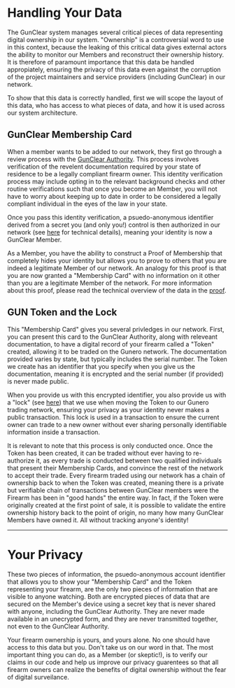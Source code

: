 # Handling Your Data

The GunClear system manages several critical pieces of data representing digital ownership in our system.
"Ownership" is a controversial word to use in this context, because the leaking of this critical data gives
external actors the ability to monitor our Members and reconstruct their ownership history. It is therefore
of paramount importance that this data be handled appropiately, ensuring the privacy of this data even
against the corruption of the project maintainers and service providers (including GunClear) in our network.

To show that this data is correctly handled, first we will scope the layout of this data, who has access to
what pieces of data, and how it is used across our system architecture.

## GunClear Membership Card

When a member wants to be added to our network, they first go through a review process with the
[GunClear Authority](Actors.md#gunclear-authority). This process involves verification of the revelent
documentation required by your state of residence to be a legally compliant firearm owner. This identity
verification process may include opting in to the relevant background checks and other routine verifications
such that once you become an Member, you will not have to worry about keeping up to date in order to be
considered a legally compliant individual in the eyes of the law in your state.

Once you pass this identity verification, a psuedo-anonymous identifier derived from a secret you (and only
you!) control is then authorized in our network (see [here](https://github.com/GunClear/PlasmaRifle/wiki/Authlist)
for technical details), meaning your identity is now a GunClear Member.

As a Member, you have the ability to construct a Proof of Membership that completely hides your identity
but allows you to prove to others that you are indeed a legitimate Member of our network. An analogy for this
proof is that you are now granted a "Membership Card" with no information on it other than you are a legitimate
Member of the network. For more information about this proof, please read the technical overview of
the data in the [proof](https://github.com/GunClear/Specification/blob/master/Transaction.md#authorization-proof-both-parties-generate).

## GUN Token and the Lock

This "Membership Card" gives you several privledges in our network. First, you can present this card to the
GunClear Authority, along with releveant documentation, to have a digital record of your firearm called a
"Token" created, allowing it to be traded on the Gunero network. The documentation provided varies by state,
but typically includes the serial number. The Token we create has an identifier that you specify when you give
us the documentation, meaning it is encrypted and the serial number (if provided) is never made public.

When you provide us with this encrypted identifier, you also provide us with a "lock"
(see [here](https://github.com/GunClear/Specification/blob/master/Transaction.md#transaction-lock))
that we use when moving the Token to our Gunero trading network, ensuring your privacy as your identity
never makes a public transaction. This lock is used in a transaction to ensure the current owner can trade
to a new owner without ever sharing personally identifiable information inside a transaction.

It is relevant to note that this process is only conducted once. Once the Token has been created, it can be
traded without ever having to re-authorize it, as every trade is conducted between two qualified individuals
that present their Membership Cards, and convince the rest of the network to accept their trade. Every firearm
traded using our network has a chain of ownership back to when the Token was created, meaning there is a private
but verifiable chain of transactions between GunClear members were the Firearm has been in "good hands" the entire
way. In fact, if the Token were originally created at the first point of sale, it is possible to validate the
entire ownership history back to the point of origin, no many how many GunClear Members have owned it.
All without tracking anyone's identity!

---

# Your Privacy

These two pieces of information, the psuedo-anonymous account identifier that allows you to show your "Membership
Card" and the Token representing your firearm, are the only two pieces of information that are visible to anyone watching.
Both are encrypted pieces of data that are secured on the Member's device using a secret key that is never shared with
anyone, including the GunClear Authority. They are never made available in an unecrypted form, and they are never
transmitted together, not even to the GunClear Authority.

Your firearm ownership is yours, and yours alone. No one should have access to this data but you. Don't take us on our
word in that. The most important thing you can do, as a Member (or skeptic!), is to verify our claims in our code
and help us improve our privacy guarentees so that all firearm owners can realize the benefits of digital ownership
without the fear of digital surveilance.
